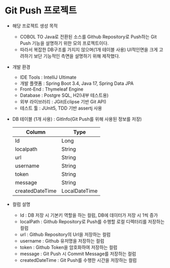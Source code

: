# Git Push 프로젝트
- 해당 프로젝트 생성 목적
   - COBOL TO Java로 전환된 소스를 Github Repository로 Push하는 Git Push 기능을 설명하기 위한 모의 프로젝트이다.
   - 따라서 복잡한 DB구조를 가지지 않으며(1개 테이블 사용) UI적인면을 크게 고려하기 보단 기능적인 측면을 설명하기 위해 제작했다.
- 개발 환경
   - IDE Tools : IntelliJ Ultimate
   - 개발 플랫폼 : Spring Boot 3.4, Java 17, Spring Data JPA
   - Front-End : Thymeleaf Engine
   - Database : Postgre SQL, H2(내부 테스트용)
   - 외부 라이브러리 : JGit(Eclipse 기반 Git API)
   - 테스트 툴 : JUnit5, TDD 기반 assertj 사용
- DB 테이블 (1개 사용) : GitInfo(Git Push를 위해 사용된 정보를 저장)
  
  |Column|Type|
  |------|----|
  |Id    |Long|
  |localpath|String|
  |url|String|
  |username|String|
  |token|String|
  |message|String|
  |createdDateTime|LocalDateTime|

- 컬럼 설명
   - Id : DB 저장 시 기본키 역할을 하는 컬럼, DB에 데이터가 저장 시 1씩 증가
   - localPath : Github Repository로 Push를 수행할 로컬 디렉터리를 저장하는 컬럼
   - url : Github Repository의 Url을 저장하는 컬럼
   - username : Github 유저명을 저장하는 컬럼
   - token : Github Token을 암호화하여 저장하는 컬럼
   - message : Git Push 시 Commit Message를 저장하는 컬럼
   - createdDateTime : Git Push를 수행한 시간을 저장하는 컬럼
